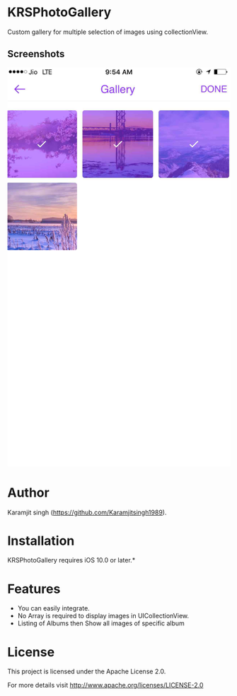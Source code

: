# KRSPhotoGallery
Custom gallery for multiple selection of images using collectionView.

## Screenshots
![Screenshot](https://github.com/Karamjitsingh1989/KRSPhotoGallery/blob/master/KRSPhoto1.jpg)


# Author
Karamjit singh (https://github.com/Karamjitsingh1989).


# Installation
KRSPhotoGallery requires iOS 10.0 or later.*

# Features
* You can easily integrate.
* No Array is required to display images in UICollectionView.
* Listing of Albums then Show all images of specific album

# License
This project is licensed under the Apache License 2.0.

For more details visit http://www.apache.org/licenses/LICENSE-2.0

